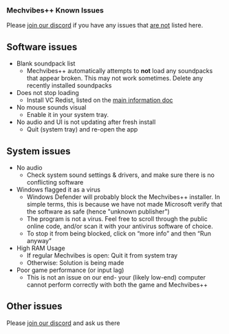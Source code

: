 ### Mechvibes++ Known Issues

Please [join our discord](https://discord.gg/CZ8Qgth2SW) if you have any issues that <u>are not</u> listed here.

## Software issues

- Blank soundpack list
    - Mechvibes++ automatically attempts to **not** load any soundpacks that appear broken. This may not work sometimes. Delete any recently installed soundpacks
- Does not stop loading
    - Install VC Redist, listed on the [main information doc](README.md)
- No mouse sounds visual
    - Enable it in your system tray.
- No audio and UI is not updating after fresh install
    - Quit (system tray) and re-open the app

## System issues

- No audio
    - Check system sound settings & drivers, and make sure there is no conflicting software
- Windows flagged it as a virus
    - Windows Defender will probably block the Mechvibes++ installer. In simple terms, this is because we have not made Microsoft verify that the software as safe (hence "unknown publisher")
    - The program is not a virus. Feel free to scroll through the public online code, and/or scan it with your antivirus software of choice. 
    - To stop it from being blocked, click on “more info” and then “Run anyway” 
- High RAM Usage
    - If regular Mechvibes is open: Quit it from system tray
    - Otherwise: Solution is being made
- Poor game performance (or input lag)
    - This is not an issue on our end- your (likely low-end) computer cannot perform correctly with both the game and Mechvibes++

## Other issues

Please [join our discord](https://discord.gg/CZ8Qgth2SW) and ask us there
